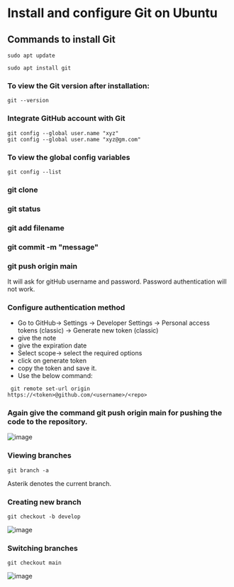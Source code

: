 # Install and configure Git on Ubuntu

## Commands to install Git
```
sudo apt update

sudo apt install git
```

### To view the Git version after installation:
```
git --version
```

### Integrate GitHub account with Git

```
git config --global user.name "xyz"
git config --global user.name "xyz@gm.com"

```
### To view the global config variables

```
git config --list
```

### git clone

### git status

### git add filename

### git commit -m "message"

### git push origin main
It will ask for gitHub username and password.
Password authentication will not work.

### Configure authentication method

- Go to GitHub-> Settings -> Developer Settings -> Personal access tokens (classic) -> Generate new token (classic)
- give the note
- give the expiration date
- Select scope-> select the required options
- click on generate token
- copy the token and save it.
- Use the below command:

```
 git remote set-url origin https://<token>@github.com/<username>/<repo>

```

### Again give the command git push origin main for pushing the code to the repository.

![image](https://github.com/itsnehagarg/DevOpsInAction/assets/20385826/4068d6c3-0b37-45f1-8417-12e9adcca70d)


### Viewing branches
```
git branch -a
```
Asterik denotes the current branch.

### Creating new branch

```
git checkout -b develop
```
![image](https://github.com/itsnehagarg/DevOpsInAction/assets/20385826/366bef47-f23b-4fa4-ac8d-8692ec0bd154)

### Switching branches
```
git checkout main
```
![image](https://github.com/itsnehagarg/DevOpsInAction/assets/20385826/04038756-09ad-4591-9298-a092df83ea1f)








